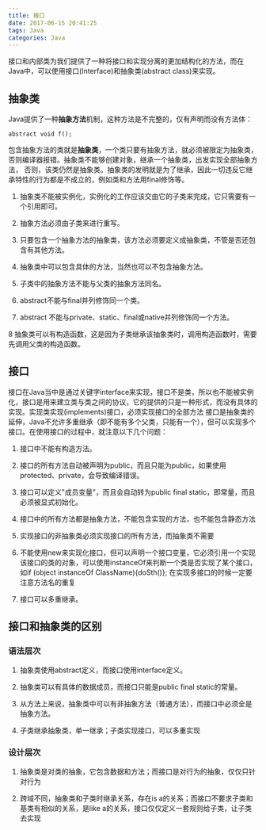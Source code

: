 ```yaml
---
title: 接口
date: 2017-06-15 20:41:25
tags: Java
categories: Java
---
```


接口和内部类为我们提供了一种将接口和实现分离的更加结构化的方法，而在Java中，可以使用接口(Interface)和抽象类(abstract class)来实现。

## 抽象类

Java提供了一种**抽象方法**机制，这种方法是不完整的，仅有声明而没有方法体：
```
abstract void f();
```

包含抽象方法的类就是**抽象类**，一个类只要有抽象方法，就必须被限定为抽象类，否则编译器报错。抽象类不能够创建对象，继承一个抽象类，出发实现全部抽象方法，
否则，该类仍然是抽象类。抽象类的发明就是为了继承，因此一切违反它继承特性的行为都是不成立的，例如类和方法用final修饰等。

1. 抽象类不能被实例化，实例化的工作应该交由它的子类来完成，它只需要有一个引用即可。

2. 抽象方法必须由子类来进行重写。

3. 只要包含一个抽象方法的抽象类，该方法必须要定义成抽象类，不管是否还包含有其他方法。

4. 抽象类中可以包含具体的方法，当然也可以不包含抽象方法。

5. 子类中的抽象方法不能与父类的抽象方法同名。

6. abstract不能与final并列修饰同一个类。

7. abstract 不能与private、static、final或native并列修饰同一个方法。

8 抽象类可以有构造函数，这是因为子类继承该抽象类时，调用构造函数时，需要先调用父类的构造函数。

## 接口

接口在Java当中是通过关键字interface来实现，接口不是类，所以也不能被实例化，接口是用来建立类与类之间的协议，它的提供的只是一种形式，而没有具体的实现。实现类实现(implements)接口，必须实现接口的全部方法
接口是抽象类的延伸，Java不允许多重继承（即不能有多个父类，只能有一个），但可以实现多个接口。在使用接口的过程中，就注意以下几个问题：

1. 接口中不能有构造方法。

2. 接口的所有方法自动被声明为public，而且只能为public，如果使用protected、private，会导致编译错误。

3. 接口可以定义"成员变量"，而且会自动转为public final static，即常量，而且必须被显式初始化。

4. 接口中的所有方法都是抽象方法，不能包含实现的方法，也不能包含静态方法

5. 实现接口的非抽象类必须实现接口的所有方法，而抽象类不需要

6. 不能使用new来实现化接口，但可以声明一个接口变量，它必须引用一个实现该接口的类的对象，可以使用instanceOf来判断一个类是否实现了某个接口，如if (object instanceOf ClassName){doSth()};
在实现多接口的时候一定要注意方法名的重复

7. 接口可以多重继承。

## 接口和抽象类的区别

### 语法层次

1. 抽象类使用abstract定义，而接口使用interface定义。

2. 抽象类可以有具体的数据成员，而接口只能是public final static的常量。

3. 从方法上来说，抽象类中可以有非抽象方法（普通方法），而接口中必须全是抽象方法。

4. 子类继承抽象类，单一继承；子类实现接口，可以多重实现

### 设计层次

1. 抽象类是对类的抽象，它包含数据和方法；而接口是对行为的抽象，仅仅只针对行为

2. 跨域不同，抽象类和子类时继承关系，存在is a的关系；而接口不要求子类和基类有相似的关系，是like a的关系，接口仅仅定义一套规则给子类，让子类去实现
